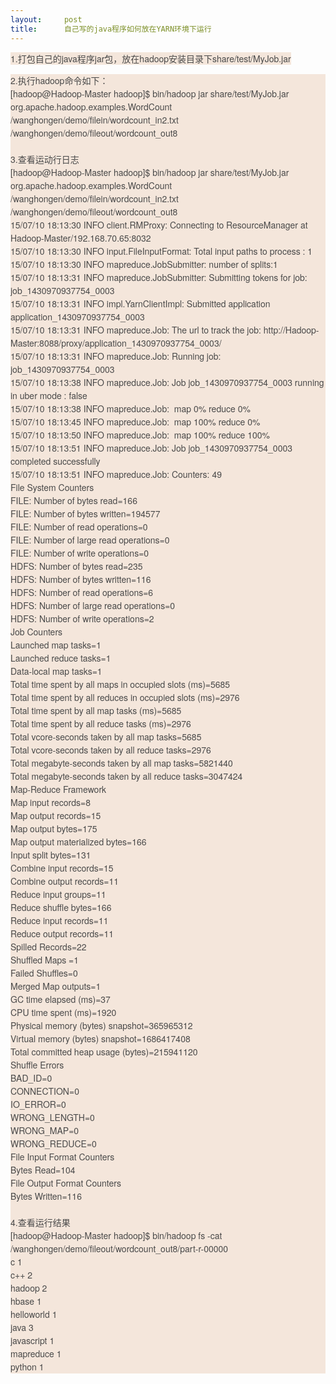 ```yaml
---
layout:     post
title:      自己写的java程序如何放在YARN环境下运行
---
```

<div id="article_content" class="article_content clearfix csdn-tracking-statistics" data-pid="blog" data-mod="popu_307" data-dsm="post">
								            <link rel="stylesheet" href="https://csdnimg.cn/release/phoenix/template/css/ck_htmledit_views-f76675cdea.css">
						<div class="htmledit_views" id="content_views">
                
<span style="color:rgb(73,73,73);font-family:'Microsoft YaHei', 'Helvetica Neue', SimSun;font-size:14px;line-height:21px;background-color:rgb(244,230,219);">1.打包自己的java程序jar包，放在hadoop安装目录下share/test/MyJob.jar</span>
<div style="color:rgb(73,73,73);font-family:'Microsoft YaHei', 'Helvetica Neue', SimSun;font-size:14px;line-height:21px;background-color:rgb(244,230,219);">
2.执行hadoop命令如下：</div>
<div style="color:rgb(73,73,73);font-family:'Microsoft YaHei', 'Helvetica Neue', SimSun;font-size:14px;line-height:21px;background-color:rgb(244,230,219);">
[hadoop@Hadoop-Master hadoop]$ bin/hadoop jar share/test/MyJob.jar org.apache.hadoop.examples.WordCount /wanghongen/demo/filein/wordcount_in2.txt /wanghongen/demo/fileout/wordcount_out8</div>
<div style="color:rgb(73,73,73);font-family:'Microsoft YaHei', 'Helvetica Neue', SimSun;font-size:14px;line-height:21px;background-color:rgb(244,230,219);">
<br></div>
<div style="color:rgb(73,73,73);font-family:'Microsoft YaHei', 'Helvetica Neue', SimSun;font-size:14px;line-height:21px;background-color:rgb(244,230,219);">
3.查看运动行日志</div>
<div style="color:rgb(73,73,73);font-family:'Microsoft YaHei', 'Helvetica Neue', SimSun;font-size:14px;line-height:21px;background-color:rgb(244,230,219);">
<div>[hadoop@Hadoop-Master hadoop]$ bin/hadoop jar share/test/MyJob.jar org.apache.hadoop.examples.WordCount /wanghongen/demo/filein/wordcount_in2.txt /wanghongen/demo/fileout/wordcount_out8</div>
<div>15/07/10 18:13:30 INFO client.RMProxy: Connecting to ResourceManager at Hadoop-Master/192.168.70.65:8032</div>
<div>15/07/10 18:13:30 INFO input.FileInputFormat: Total input paths to process : 1</div>
<div>15/07/10 18:13:30 INFO mapreduce.JobSubmitter: number of splits:1</div>
<div>15/07/10 18:13:31 INFO mapreduce.JobSubmitter: Submitting tokens for job: job_1430970937754_0003</div>
<div>15/07/10 18:13:31 INFO impl.YarnClientImpl: Submitted application application_1430970937754_0003</div>
<div>15/07/10 18:13:31 INFO mapreduce.Job: The url to track the job: http://Hadoop-Master:8088/proxy/application_1430970937754_0003/</div>
<div>15/07/10 18:13:31 INFO mapreduce.Job: Running job: job_1430970937754_0003</div>
<div>15/07/10 18:13:38 INFO mapreduce.Job: Job job_1430970937754_0003 running in uber mode : false</div>
<div>15/07/10 18:13:38 INFO mapreduce.Job:  map 0% reduce 0%</div>
<div>15/07/10 18:13:45 INFO mapreduce.Job:  map 100% reduce 0%</div>
<div>15/07/10 18:13:50 INFO mapreduce.Job:  map 100% reduce 100%</div>
<div>15/07/10 18:13:51 INFO mapreduce.Job: Job job_1430970937754_0003 completed successfully</div>
<div>15/07/10 18:13:51 INFO mapreduce.Job: Counters: 49</div>
<div>File System Counters</div>
<div>FILE: Number of bytes read=166</div>
<div>FILE: Number of bytes written=194577</div>
<div>FILE: Number of read operations=0</div>
<div>FILE: Number of large read operations=0</div>
<div>FILE: Number of write operations=0</div>
<div>HDFS: Number of bytes read=235</div>
<div>HDFS: Number of bytes written=116</div>
<div>HDFS: Number of read operations=6</div>
<div>HDFS: Number of large read operations=0</div>
<div>HDFS: Number of write operations=2</div>
<div>Job Counters </div>
<div>Launched map tasks=1</div>
<div>Launched reduce tasks=1</div>
<div>Data-local map tasks=1</div>
<div>Total time spent by all maps in occupied slots (ms)=5685</div>
<div>Total time spent by all reduces in occupied slots (ms)=2976</div>
<div>Total time spent by all map tasks (ms)=5685</div>
<div>Total time spent by all reduce tasks (ms)=2976</div>
<div>Total vcore-seconds taken by all map tasks=5685</div>
<div>Total vcore-seconds taken by all reduce tasks=2976</div>
<div>Total megabyte-seconds taken by all map tasks=5821440</div>
<div>Total megabyte-seconds taken by all reduce tasks=3047424</div>
<div>Map-Reduce Framework</div>
<div>Map input records=8</div>
<div>Map output records=15</div>
<div>Map output bytes=175</div>
<div>Map output materialized bytes=166</div>
<div>Input split bytes=131</div>
<div>Combine input records=15</div>
<div>Combine output records=11</div>
<div>Reduce input groups=11</div>
<div>Reduce shuffle bytes=166</div>
<div>Reduce input records=11</div>
<div>Reduce output records=11</div>
<div>Spilled Records=22</div>
<div>Shuffled Maps =1</div>
<div>Failed Shuffles=0</div>
<div>Merged Map outputs=1</div>
<div>GC time elapsed (ms)=37</div>
<div>CPU time spent (ms)=1920</div>
<div>Physical memory (bytes) snapshot=365965312</div>
<div>Virtual memory (bytes) snapshot=1686417408</div>
<div>Total committed heap usage (bytes)=215941120</div>
<div>Shuffle Errors</div>
<div>BAD_ID=0</div>
<div>CONNECTION=0</div>
<div>IO_ERROR=0</div>
<div>WRONG_LENGTH=0</div>
<div>WRONG_MAP=0</div>
<div>WRONG_REDUCE=0</div>
<div>File Input Format Counters </div>
<div>Bytes Read=104</div>
<div>File Output Format Counters </div>
<div>Bytes Written=116</div>
</div>
<div style="color:rgb(73,73,73);font-family:'Microsoft YaHei', 'Helvetica Neue', SimSun;font-size:14px;line-height:21px;background-color:rgb(244,230,219);">
<br></div>
<div style="color:rgb(73,73,73);font-family:'Microsoft YaHei', 'Helvetica Neue', SimSun;font-size:14px;line-height:21px;background-color:rgb(244,230,219);">
4.查看运行结果</div>
<div style="color:rgb(73,73,73);font-family:'Microsoft YaHei', 'Helvetica Neue', SimSun;font-size:14px;line-height:21px;background-color:rgb(244,230,219);">
<div>[hadoop@Hadoop-Master hadoop]$ bin/hadoop fs -cat /wanghongen/demo/fileout/wordcount_out8/part-r-00000</div>
<div>c 1</div>
<div>c++ 2</div>
<div>hadoop 2</div>
<div>hbase 1</div>
<div>helloworld 1</div>
<div>java 3</div>
<div>javascript 1</div>
<div>mapreduce 1</div>
<div>python 1</div>
</div>
            </div>
                </div>
